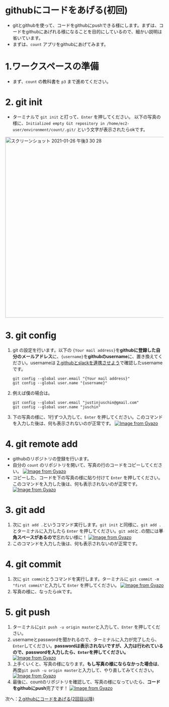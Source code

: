 # githubにコードをあげる(初回)
- gitとgithubを使って、コードをgithubにpushできる様にします。まずは、コードをgithubにあげれる様になることを目的にしているので、細かい説明は省いています。
- まずは、`count` アプリをgithubにあげてみます。

# 1.ワークスペースの準備
- まず、`count` の教科書を `p3` まで進めてください。

# 2. git init
- ターミナルで `git init` と打って、`Enter` を押してください。
以下の写真の様に、`Initialized empty Git repository in /home/ec2-user/environment/count/.git/` という文字が表示されたらokです。
<img width="573" alt="スクリーンショット 2021-01-26 午後3 30 28" src="https://user-images.githubusercontent.com/45594569/105808639-703e0c80-5feb-11eb-9834-e357583b4eb9.png">


# 3. git config
1. git の設定を行います。以下の `{Your mail address}`を**githubに登録した自分のメールアドレス**に、`{username}`を**githubのusername**に、置き換えてください。usernameは [2.githubとslackを連携させよう](./Day0/2.github-slack/)で確認したusernameです。
    ```
    git config --global user.email "{Your mail address}"
    git config --global user.name "{username}"
    ```
2. 例えば僕の場合は。
    ```
    git config --global user.email "justinjuschin@gmail.com"
    git config --global user.name "juschin"
    ```
3. 下の写真の様に、1行ずつ入力して、`Enter` を押してください。このコマンドを入力した後は、何も表示されないのが正常です。
[![Image from Gyazo](https://i.gyazo.com/898ec304339e3d18011f7cb0f47a365c.png)](https://gyazo.com/898ec304339e3d18011f7cb0f47a365c)

# 4. git remote add
- githubのリポジトリの登録を行います。
- 自分の `count` のリポジトリを開いて、写真の行のコードをコピーしてください。
[![Image from Gyazo](https://i.gyazo.com/ea9e02368405c68709009d3f0ee68018.png)](https://gyazo.com/ea9e02368405c68709009d3f0ee68018)
- コピーした、コードを下の写真の様に貼り付けて `Enter` を押してください。このコマンドを入力した後は、何も表示されないのが正常です。
[![Image from Gyazo](https://i.gyazo.com/f7f898e138bc0844ba255d1dd921b7a9.png)](https://gyazo.com/f7f898e138bc0844ba255d1dd921b7a9)

# 3. git add
1. 次に `git add .`というコマンド実行します。`git init` と同様に、`git add .`とターミナルに入力したら `Enter` を押してください。`git add`と`.`の間には**半角スペースがあるので**忘れない様に！
[![Image from Gyazo](https://i.gyazo.com/f7dec49a50a6f09dd1586102c7dc38dc.png)](https://gyazo.com/f7dec49a50a6f09dd1586102c7dc38dc)
2. このコマンドを入力した後は、何も表示されないのが正常です。

# 4. git commit
1. 次に `git commit`とうコマンドを実行します。ターミナルに `git commit -m "first commit"`と入力して `Enter` を押してください。
[![Image from Gyazo](https://i.gyazo.com/a2850a0e6a169980864492f4f434d185.png)](https://gyazo.com/a2850a0e6a169980864492f4f434d185)
2. 写真の様に、なったらokです。

# 5. git push
1. ターミナルに`git push -u origin master`と入力して、`Enter` を押してください。
2. usernameとpasswordを聞かれるので、ターミナルに入力が完了したら、`Enter`してください。**passwordは表示されないですが、入力は行われているので、passwordを入力したら、`Enter`を押してください。**
[![Image from Gyazo](https://i.gyazo.com/2d78e95452970c7452cf9f2ad6eb85e6.png)](https://gyazo.com/2d78e95452970c7452cf9f2ad6eb85e6)
3. 上手くいくと、写真の様になります。**もし写真の様にならなかった場合は**、再度`git push -u origin master`と入力して、やり直してみてください。
[![Image from Gyazo](https://i.gyazo.com/e3331f8fe13c7951486672d20c51af9c.png)](https://gyazo.com/e3331f8fe13c7951486672d20c51af9c)
4. 最後に、countのリポジトリを確認して、写真の様になっていたら、**コードをgithubにpush**完了です！
[![Image from Gyazo](https://i.gyazo.com/cf24907c64e02be7dcf5904715485c26.png)](https://gyazo.com/cf24907c64e02be7dcf5904715485c26)

次へ：[2.githubにコードをあげる(2回目以降)](./2.git-github-push.md)